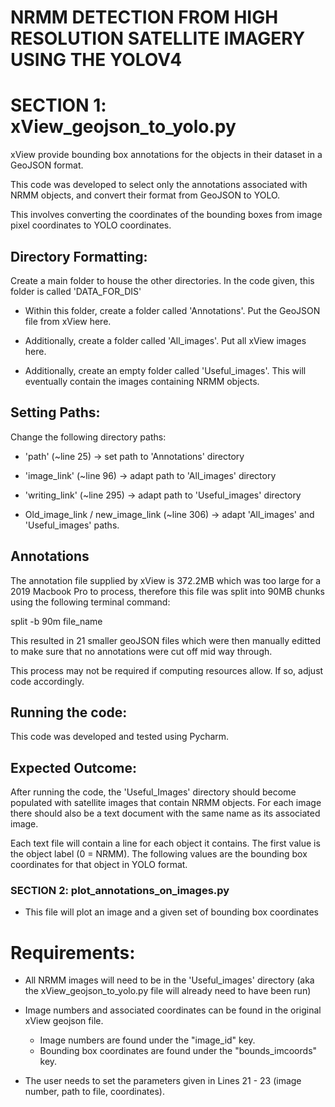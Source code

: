 
# NRMM DETECTION FROM HIGH RESOLUTION SATELLITE IMAGERY USING THE YOLOV4

# SECTION 1: xView_geojson_to_yolo.py 

xView provide bounding box annotations for the objects in their dataset in a GeoJSON format.

This code was developed to select only the annotations associated with NRMM objects, and convert their format from GeoJSON to YOLO.

This involves converting the coordinates of the bounding boxes from image pixel coordinates to YOLO coordinates.

## Directory Formatting:
Create a main folder to house the other directories. In the code given, this folder is called 'DATA_FOR_DIS'

- Within this folder, create a folder called 'Annotations'. Put the GeoJSON file from xView here.

- Additionally, create a folder called 'All_images'. Put all xView images here.

- Additionally, create an empty folder called 'Useful_images'. This will eventually contain the images containing NRMM objects.

## Setting Paths:
Change the following directory paths:

- 'path' (~line 25) -> set path to 'Annotations' directory

- 'image_link' (~line 96) -> adapt path to 'All_images' directory

- 'writing_link' (~line 295) -> adapt path to 'Useful_images' directory

- Old_image_link / new_image_link (~line 306) -> adapt 'All_images' and 'Useful_images' paths.


## Annotations
The annotation file supplied by xView is 372.2MB which was too large for a 2019 Macbook Pro to process, therefore this file was split into 90MB chunks using the following terminal command:

split -b 90m file_name

This resulted in 21 smaller geoJSON files which were then manually editted to make sure that no annotations were cut off mid way through.

This process may not be required if computing resources allow. If so, adjust code accordingly.

## Running the code:

This code was developed and tested using Pycharm.


## Expected Outcome:
After running the code, the 'Useful_Images' directory should become populated with satellite images that contain NRMM objects. For each image there should also be a text document with the same name as its associated image.

Each text file will contain a line for each object it contains. The first value is the object label (0 = NRMM). The following values are the bounding box coordinates for that object in YOLO format.



### SECTION 2: plot_annotations_on_images.py

- This file will plot an image and a given set of bounding box coordinates 

# Requirements: 

- All NRMM images will need to be in the 'Useful_images' directory (aka the xView_geojson_to_yolo.py file will already need to have been run) 

- Image numbers and associated coordinates can be found in the original xView geojson file.
    - Image numbers are found under the "image_id" key. 
    - Bounding box coordinates are found under the "bounds_imcoords" key. 
    
- The user needs to set the parameters given in Lines 21 - 23 (image number, path to file, coordinates).

